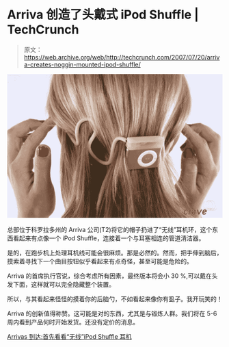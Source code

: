 # Arriva 创造了头戴式 iPod Shuffle | TechCrunch

> 原文：<https://web.archive.org/web/http://techcrunch.com/2007/07/20/arriva-creates-noggin-mounted-ipod-shuffle/>

![Arriva](img/052be821b4b6854baa5cea58f1e5be7e.png)

总部位于科罗拉多州的 Arriva 公司(T2)将它的帽子扔进了“无线”耳机环，这个东西看起来有点像一个 iPod Shuffle，连接着一个与耳塞相连的管道清洁器。

是的，在跑步机上处理耳机线可能会很麻烦。那是必然的。然而，把手伸到脑后，摸索着寻找下一个曲目按钮似乎看起来有点奇怪，甚至可能是危险的。

Arriva 的首席执行官说，综合考虑所有因素，最终版本将会小 30 %,可以戴在头发下面，这样就可以完全隐藏整个装置。

所以，与其看起来怪怪的摸着你的后脑勺，不如看起来像你有虱子。我开玩笑的！

Arriva 的创新值得称赞。这可能是对的东西，尤其是与锻炼人群。我们将在 5-6 周内看到产品何时开始发货。还没有定价的消息。

[Arrivas 到达:首先看看“无线”iPod Shuffle 耳机](https://web.archive.org/web/20141013162423/http://crave.cnet.com/8301-1_105-9747370-1.html)